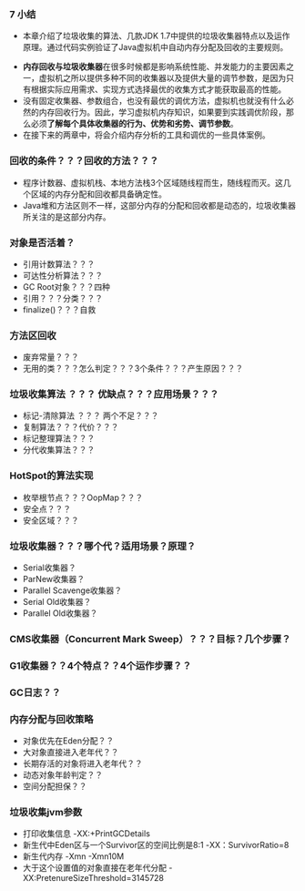### 7 小结
>
- 本章介绍了垃圾收集的算法、几款JDK 1.7中提供的垃圾收集器特点以及运作原理。通过代码实例验证了Java虚拟机中自动内存分配及回收的主要规则。
>
- **内存回收与垃圾收集器**在很多时候都是影响系统性能、并发能力的主要因素之一，虚拟机之所以提供多种不同的收集器以及提供大量的调节参数，是因为只有根据实际应用需求、实现方式选择最优的收集方式才能获取最高的性能。
- 没有固定收集器、参数组合，也没有最优的调优方法，虚拟机也就没有什么必然的内存回收行为。因此，学习虚拟机内存知识，如果要到实践调优阶段，那么必须**了解每个具体收集器的行为、优势和劣势、调节参数**。
- 在接下来的两章中，将会介绍内存分析的工具和调优的一些具体案例。
>
### 回收的条件？？？回收的方法？？？
>
- 程序计数器、虚拟机栈、本地方法栈3个区域随线程而生，随线程而灭。这几个区域的内存分配和回收都具备确定性。
- Java堆和方法区则不一样，这部分内存的分配和回收都是动态的，垃圾收集器所关注的是这部分内存。
>
### 对象是否活着？
>
- 引用计数算法？？？
- 可达性分析算法？？？
- GC Root对象？？？四种
- 引用？？？分类？？？
- finalize()？？？自救
>
### 方法区回收
>
- 废弃常量？？？
- 无用的类？？？怎么判定？？？3个条件？？？产生原因？？？
>
### 垃圾收集算法 ？？？ 优缺点？？？应用场景？？？  
- 标记-清除算法 ？？？ 两个不足？？？
- 复制算法？？？代价？？？ 
- 标记整理算法？？？
- 分代收集算法？？？
>
### HotSpot的算法实现
>
- 枚举根节点？？？OopMap？？？
- 安全点？？？
- 安全区域？？？
>
### 垃圾收集器？？？哪个代？适用场景？原理？
>
- Serial收集器？
- ParNew收集器？
- Parallel Scavenge收集器？
- Serial Old收集器？
- Parallel Old收集器？
### CMS收集器（Concurrent Mark Sweep）？？？目标？几个步骤？
>
### G1收集器？？4个特点？？4个运作步骤？？
>
### GC日志？？
>
### 内存分配与回收策略
>
- 对象优先在Eden分配？？
- 大对象直接进入老年代？？
- 长期存活的对象将进入老年代？？
- 动态对象年龄判定？？
- 空间分配担保？？
>
### 垃圾收集jvm参数
- 打印收集信息 									 -XX:+PrintGCDetails
- 新生代中Eden区与一个Survivor区的空间比例是8:1  -XX：SurvivorRatio=8
- 新生代内存 -Xmn					             -Xmn10M
- 大于这个设置值的对象直接在老年代分配           -XX:PretenureSizeThreshold=3145728





